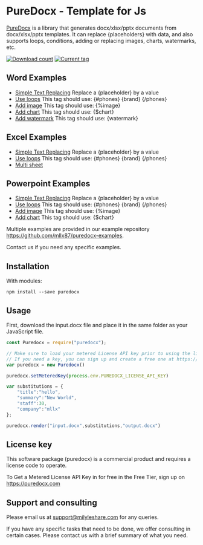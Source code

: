 # PureDocx - Template for Js

[PureDocx](https://puredocx.com) is a library that generates docx/xlsx/pptx documents from docx/xlsx/pptx templates. 
It can replace {placeholders} with data, and also supports loops, conditions, adding or replacing images, charts, watermarks, etc.

[![Download count](https://img.shields.io/npm/dm/puredocx.svg?style=flat)](https://www.npmjs.org/package/puredocx) 
[![Current tag](https://img.shields.io/npm/v/puredocx.svg?style=flat)](https://www.npmjs.org/package/puredocx)


## Word Examples ##
- [Simple Text Replacing](https://github.com/mllx87/puredocx-examples/tree/master/word/simple) Replace a {placeholder} by a value
- [Use loops](https://github.com/mllx87/puredocx-examples/tree/master/word/loop) This tag should use: {#phones} {brand} {/phones}
- [Add image](https://github.com/mllx87/puredocx-examples/tree/master/word/image-create)    This tag should use: {%image}
- [Add chart](https://github.com/mllx87/puredocx-examples/tree/master/word/chart-line) This tag should use: {$chart}
- [Add watermark](https://github.com/mllx87/puredocx-examples/tree/master/word/watermark) This tag should use: {watermark}
## Excel Examples ##
- [Simple Text Replacing](https://github.com/mllx87/puredocx-examples/tree/master/excel/simple) Replace a {placeholder} by a value
- [Use loops](https://github.com/mllx87/puredocx-examples/tree/master/excel/loop) This tag should use: {#phones} {brand} {/phones}
- [Multi sheet](https://github.com/mllx87/puredocx-examples/tree/master/excel/multi-sheet) 
## Powerpoint Examples ##
- [Simple Text Replacing](https://github.com/mllx87/puredocx-examples/tree/master/powerpoint/simple) Replace a {placeholder} by a value
- [Use loops](https://github.com/mllx87/puredocx-examples/tree/master/powerpoint/loop) This tag should use: {#phones} {brand} {/phones}
- [Add image](https://github.com/mllx87/puredocx-examples/tree/master/powerpoint/image-create)    This tag should use: {%image}
- [Add chart](https://github.com/mllx87/puredocx-examples/tree/master/powerpoint/chart-line) This tag should use: {$chart}

Multiple examples are provided in our example repository https://github.com/mllx87/puredocx-examples.

Contact us if you need any specific examples.

## Installation
With modules:
~~~
npm install --save puredocx
~~~

## Usage
First, download the input.docx file and place it in the same folder as your JavaScript file.

``` js
const Puredocx = require("puredocx");

// Make sure to load your metered License API key prior to using the library.
// If you need a key, you can sign up and create a free one at https://puredocx.com
var puredocx = new Puredocx()

puredocx.setMeteredKey(process.env.PUREDOCX_LICENSE_API_KEY)

var substitutions = {
    "title":"hello",
    "summary":"New World",
    "staff":30,
    "company":"mllx"
};

puredocx.render("input.docx",substitutions,"output.docx")
```

## License key
This software package (puredocx) is a commercial product and requires a license code to operate.

To Get a Metered License API Key in for free in the Free Tier, sign up on https://puredocx.com

## Support and consulting ##

Please email us at support@milyleshare.com for any queries.

If you have any specific tasks that need to be done, we offer consulting in certain cases.
Please contact us with a brief summary of what you need.